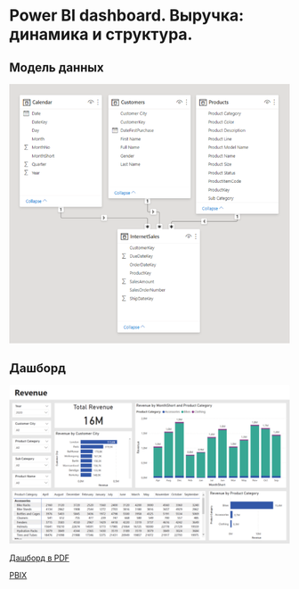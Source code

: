 # Power BI dashboard. Выручка: динамика и структура. 

## Модель данных


<img src="https://github.com/BolshakovSergei/AdventureWorks_RevenueDashboard/blob/main/PNG_DataModel.png" alt="data_model" width="600"/>


## Дашборд

<img src="https://github.com/BolshakovSergei/AdventureWorks_RevenueDashboard/blob/main/PNG_Dashboard.png?raw=true" alt="dashboard" width="800"/>

[Дашборд в PDF](https://github.com/BolshakovSergei/AdventureWorks_RevenueDashboard/blob/main/PDF_Dashboard.pdf)

[PBIX](https://github.com/BolshakovSergei/AdventureWorks_RevenueDashboard/blob/main/PBIX_Dashboard.pbix)
